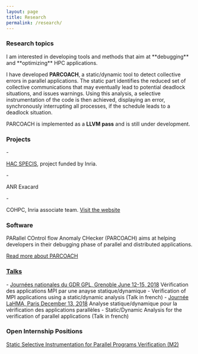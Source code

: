 ```yaml
---
layout: page
title: Research
permalink: /research/
---
```


<div class="panel panel-info" markdown="1">
  <div class="panel-heading">
    <h3 class="panel-title">Research topics</h3>
  </div>
  <div class="panel-body" markdown="1">
I am interested in developing tools and methods that aim at **debugging** and **optimizing** HPC applications.

I have developed **PARCOACH**, a static/dynamic tool to detect collective errors in parallel applications. The static part identifies the reduced set of collective communications that may eventually lead to potential deadlock situations,
 and issues warnings. Using this analysis, a selective instrumentation of the code is then achieved, displaying an error, synchronously
 interrupting all processes, if the schedule leads to a deadlock situation. 

PARCOACH is implemented as a **LLVM pass** and is still under development.
  </div>
</div>


<div class="panel panel-info" markdown="1">
  <div class="panel-heading">
    <h3 class="panel-title">Projects</h3>
  </div>
  <div class="panel-body">
<td markdown="1">
- <p> <a href="http://hacspecis.gforge.inria.fr" target="_blank">HAC SPECIS</a>, project funded by Inria. </p>
- <p> ANR Exacard </p> 
- <p> COHPC, Inria associate team. <a href="https://team.inria.fr/cohpc/" target="_blank">Visit the website</a></p> 
</td>
  </div>
</div>


<div class="panel panel-info" markdown="1">
  <div class="panel-heading">
    <h3 class="panel-title">Software</h3>
  </div>
  <div class="panel-body">
PARallel COntrol flow Anomaly CHecker (PARCOACH) aims at helping developers in their debugging phase of parallel and distributed applications.

<a href="https://team.inria.fr/storm/software/parcoach/" target="_blank">Read more about PARCOACH</a>
  </div>
</div>



<link rel="stylesheet" href="https://maxcdn.bootstrapcdn.com/bootstrap/3.3.4/css/bootstrap.min.css">
<link href="//netdna.bootstrapcdn.com/bootstrap/3.0.0/css/bootstrap-glyphicons.css" rel="stylesheet">


<div class="panel-group" id="accordion" markdown="1">
 <div class="panel panel-info">
  <div class="panel-heading">
    <h3 class="panel-title"> <a class="accordion-toggle collapsed" data-toggle="collapse" data-parent="#accordion" href="#collapse2"> Talks</a></h3>
  </div>
  <div id="collapse2" class="panel-collapse collapse">
  <div class="panel-body">
<td markdown="1">
- <a href="http://gpl2018.imag.fr/index.html" target="_blank">Journées nationales du GDR GPL, Grenoble June 12-15, 2018</a>
   Vérification des applications MPI par une anayse statique/dynamique  -  Verification of MPI applications using a static/dynamic analysis (Talk in french)
- <a href="http://tesson.julien.free.fr/LaMHA/2018/" target="_blank">Journée LaHMA, Paris December 13, 2018</a>
   Analyse statique/dynamique pour la vérification des applications parallèles  -  Static/Dynamic Analysis for the verification of parallel applications (Talk in french)

</td>
  </div>
  </div>
  </div>
</div>


<div class="panel panel-danger" markdown="1">
  <div class="panel-heading">
    <h3 class="panel-title">Open Internship Positions</h3>
  </div>
  <div class="panel-body">
<a href="{{site.baseurl}}/resources/M2_Intru.pdf" target="_blank">Static Selective Instrumentation for Parallel Programs Verification (M2)</a> 
  </div>
</div>
